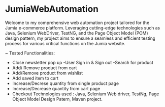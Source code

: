 # JumiaWebAutomation
Welcome to my comprehensive web automation project tailored for the Jumia e-commerce platform. Leveraging cutting-edge technologies such as Java, Selenium WebDriver, TestNG, and the Page Object Model (POM) design pattern, my project aims to ensure a seamless and efficient testing process for various critical functions on the Jumia website.

~ Tested Functionalities:
- Close newsletter pop up
-User Sign in & Sign out
-Search for product
- Add/ Remove product from cart
- Add/Remove product from wishlist
- Add saved item to cart
- Increase/Decrese quantity from single product page
- Increase/Decrease quantity from cart page
- Checkout
Technologies used : Java, Selenium Web driver, TestNg,
Page Object Model Design Patern, Maven project.
